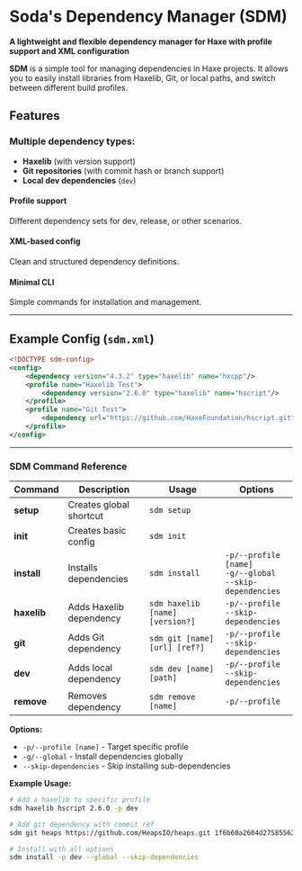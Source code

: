 # **Soda's Dependency Manager (SDM)**

**A lightweight and flexible dependency manager for Haxe with profile support and XML configuration**

**SDM** is a simple tool for managing dependencies in Haxe projects. It allows you to easily install libraries from Haxelib, Git, or local paths, and switch between different build profiles.

## **Features**
### **Multiple dependency types:**
- **Haxelib** (with version support)
- **Git repositories** (with commit hash or branch support)
- **Local dev dependencies** (`dev`)

#### **Profile support**
Different dependency sets for dev, release, or other scenarios.
#### **XML-based config**
Clean and structured dependency definitions.
#### **Minimal CLI**
Simple commands for installation and management.

---

## **Example Config (`sdm.xml`)**
```xml
<!DOCTYPE sdm-config>
<config>
	<dependency version="4.3.2" type="haxelib" name="hxcpp"/>
	<profile name="Haxelib Test">
		<dependency version="2.6.0" type="haxelib" name="hscript"/>
	</profile>
	<profile name="Git Test">
		<dependency url="https://github.com/HaxeFoundation/hscript.git" type="git" ref="f718d5f1a651296f6d9bcd6059d570e0d4e511b5" name="hscript"/>
	</profile>
</config>
```

---

### **SDM Command Reference**

| Command | Description | Usage | Options |
|---------|-------------|-------|---------|
| **setup** | Creates global shortcut | `sdm setup` | |
| **init** | Creates basic config | `sdm init` | |
| **install** | Installs dependencies | `sdm install` | `-p/--profile [name]`<br>`-g/--global`<br>`--skip-dependencies` |
| **haxelib** | Adds Haxelib dependency | `sdm haxelib [name] [version?]` | `-p/--profile`<br>`--skip-dependencies` |
| **git** | Adds Git dependency | `sdm git [name] [url] [ref?]` | `-p/--profile`<br>`--skip-dependencies` |
| **dev** | Adds local dependency | `sdm dev [name] [path]` | `-p/--profile`<br>`--skip-dependencies` |
| **remove** | Removes dependency | `sdm remove [name]` | `-p/--profile` |

**Options:**
- `-p/--profile [name]` - Target specific profile
- `-g/--global` - Install dependencies globally
- `--skip-dependencies` - Skip installing sub-dependencies

**Example Usage:**
```sh
# Add a haxelib to specific profile
sdm haxelib hscript 2.6.0 -p dev

# Add git dependency with commit ref
sdm git heaps https://github.com/HeapsIO/heaps.git 1f6b60a2604d275855629353a72f1bf2417d0e39

# Install with all options
sdm install -p dev --global --skip-dependencies
```
